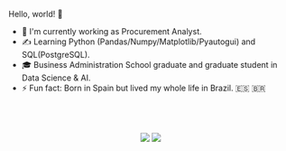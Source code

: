Hello, world! 👋


- 🔭 I'm currently working as Procurement Analyst.
- ✍️ Learning Python (Pandas/Numpy/Matplotlib/Pyautogui) and SQL(PostgreSQL). 
- 🎓 Business Administration School graduate and graduate student in Data Science & AI. 
- ⚡ Fun fact: Born in Spain but lived my whole life in Brazil. 🇪🇸 🇧🇷


</div>
    <br> </br>

<div align= "center"><br>  
  <a href="https://www.linkedin.com/in/gabriel-bora-da-silva-80aa1215b/" target="_blank"><img src="https://img.shields.io/badge/-LinkedIn-%230077B5?style=for-the-badge&logo=linkedin&logoColor=white" target="_blank"></a> 
  <a href = "mailto:gabrielxbora@hotmail.com"><img src="https://img.shields.io/badge/-Gmail-%23333?style=for-the-badge&logo=gmail&logoColor=white" target="_blank"></a>
</div>
